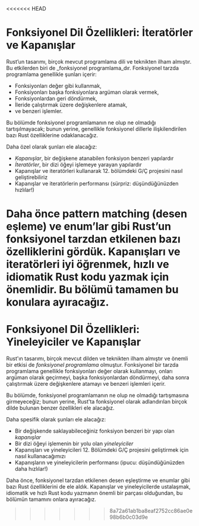 <<<<<<< HEAD
# Fonksiyonel Dil Özellikleri: İteratörler ve Kapanışlar

Rust’un tasarımı, birçok mevcut programlama dili ve teknikten ilham almıştır. Bu etkilerden biri de _fonksiyonel programlama_dır. Fonksiyonel tarzda programlama genellikle şunları içerir:

- Fonksiyonları değer gibi kullanmak,
- Fonksiyonları başka fonksiyonlara argüman olarak vermek,
- Fonksiyonlardan geri döndürmek,
- İleride çalıştırmak üzere değişkenlere atamak,
- ve benzeri işlemler.

Bu bölümde fonksiyonel programlamanın ne olup ne olmadığı tartışılmayacak; bunun yerine, genellikle fonksiyonel dillerle ilişkilendirilen bazı Rust özelliklerine odaklanacağız.

Daha özel olarak şunları ele alacağız:

- _Kapanışlar_, bir değişkene atanabilen fonksiyon benzeri yapılardır
- _İteratörler_, bir dizi öğeyi işlemeye yarayan yapılardır
- Kapanışlar ve iteratörleri kullanarak 12. bölümdeki G/Ç projesini nasıl geliştirebiliriz
- Kapanışlar ve iteratörlerin performansı (sürpriz: düşündüğünüzden hızlılar!)

Daha önce pattern matching (desen eşleme) ve enum’lar gibi Rust’un fonksiyonel tarzdan etkilenen bazı özelliklerini gördük. Kapanışları ve iteratörleri iyi öğrenmek, hızlı ve idiomatik Rust kodu yazmak için önemlidir. Bu bölümü tamamen bu konulara ayıracağız.
=======
# Fonksiyonel Dil Özellikleri: Yineleyiciler ve Kapanışlar

Rust'ın tasarımı, birçok mevcut dilden ve teknikten ilham almıştır ve önemli bir etkisi de _fonksiyonel programlama_ olmuştur. Fonksiyonel bir tarzda programlama genellikle fonksiyonları değer olarak kullanmayı, onları argüman olarak geçirmeyi, başka fonksiyonlardan döndürmeyi, daha sonra çalıştırmak üzere değişkenlere atamayı ve benzeri işlemleri içerir.

Bu bölümde, fonksiyonel programlamanın ne olup ne olmadığı tartışmasına girmeyeceğiz; bunun yerine, Rust'ta fonksiyonel olarak adlandırılan birçok dilde bulunan benzer özellikleri ele alacağız.

Daha spesifik olarak şunları ele alacağız:

- Bir değişkende saklayabileceğiniz fonksiyon benzeri bir yapı olan _kapanışlar_
- Bir dizi öğeyi işlemenin bir yolu olan _yineleyiciler_
- Kapanışları ve yineleyicileri 12. Bölümdeki G/Ç projesini geliştirmek için nasıl kullanacağımızı
- Kapanışların ve yineleyicilerin performansı (ipucu: düşündüğünüzden daha hızlılar!)

Daha önce, fonksiyonel tarzdan etkilenen desen eşleştirme ve enumlar gibi bazı Rust özelliklerini de ele aldık. Kapanışlar ve yineleyicilerde ustalaşmak, idiomatik ve hızlı Rust kodu yazmanın önemli bir parçası olduğundan, bu bölümün tamamını onlara ayıracağız.

>>>>>>> 8a72a61ab1ba8eaf2752cc86ae0e98b6b0c03d9e
